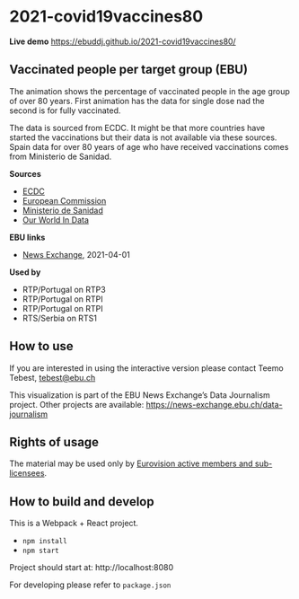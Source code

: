 # 2021-covid19vaccines80

**Live demo** https://ebuddj.github.io/2021-covid19vaccines80/

## Vaccinated people per target group (EBU)

The animation shows the percentage of vaccinated people in the age group of over 80 years. First animation has the data for single dose nad the second is for fully vaccinated.

The data is sourced from ECDC. It might be that more countries have started the vaccinations but their data is not available via these sources. Spain data for over 80 years of age who have received vaccinations comes from Ministerio de Sanidad.

**Sources**
* [ECDC](https://qap.ecdc.europa.eu/public/extensions/COVID-19/vaccine-tracker.html#target-group-tab)
* [European Commission](https://ec.europa.eu/commission/presscorner/detail/en/ip_21_143)
* [Ministerio de Sanidad](https://www.mscbs.gob.es/)
* [Our World In Data](https://ourworldindata.org/covid-vaccinations)

**EBU links**
* [News Exchange](https://news-exchange.ebu.ch/item_detail/2047dd76a3df1a680bb150c3ac32c505/2021_10006134), 2021-04-01

**Used by**
* RTP/Portugal on RTP3
* RTP/Portugal on RTPI
* RTP/Portugal on RTPI
* RTS/Serbia on RTS1

## How to use

If you are interested in using the interactive version please contact Teemo Tebest, tebest@ebu.ch

This visualization is part of the EBU News Exchange’s Data Journalism project. Other projects are available: https://news-exchange.ebu.ch/data-journalism

## Rights of usage

The material may be used only by [Eurovision active members and sub-licensees](https://www.ebu.ch/eurovision-news/members-and-sublicensees).

## How to build and develop

This is a Webpack + React project.

* `npm install`
* `npm start`

Project should start at: http://localhost:8080

For developing please refer to `package.json`